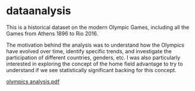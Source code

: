# dataanalysis

This is a historical dataset on the modern Olympic Games, including all the Games from Athens 1896 to Rio 2016. 

The motivation behind the analysis was to understand how the Olympics have evolved over time, identify specific trends, and investigate the participation of different countries, genders, etc. I was also particularly interested in exploring the concept of the home field advantage to try to understand if we see statistically significant backing for this concept. 


[olympics analysis.pdf](https://github.com/lbell112295/OlympicsAnalysis/files/10824189/olympics.analysis.pdf)

